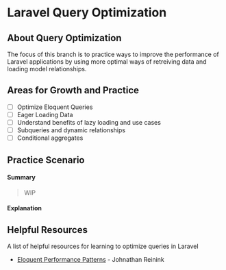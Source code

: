 # Laravel Query Optimization

## About Query Optimization

The focus of this branch is to practice ways to improve the performance of Laravel applications by using more optimal ways of retreiving data and loading model relationships.

## Areas for Growth and Practice

- [ ] Optimize Eloquent Queries
- [ ] Eager Loading Data
- [ ] Understand benefits of lazy loading and use cases
- [ ] Subqueries and dynamic relationships
- [ ] Conditional aggregates

## Practice Scenario

#### Summary

> WIP

#### Explanation

## Helpful Resources

A list of helpful resources for learning to optimize queries in Laravel

- [Eloquent Performance Patterns](https://laracasts.com/series/eloquent-performance-patterns) - Johnathan Reinink
